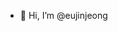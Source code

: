 - 👋 Hi, I’m @eujinjeong

<!---
eujinjeong/eujinjeong is a ✨ special ✨ repository because its `README.md` (this file) appears on your GitHub profile.
You can click the Preview link to take a look at your changes.
--->
